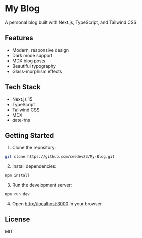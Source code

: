 # My Blog

A personal blog built with Next.js, TypeScript, and Tailwind CSS.

## Features

- Modern, responsive design
- Dark mode support
- MDX blog posts
- Beautiful typography
- Glass-morphism effects

## Tech Stack

- Next.js 15
- TypeScript
- Tailwind CSS
- MDX
- date-fns

## Getting Started

1. Clone the repository:
```bash
git clone https://github.com/ceedev23/My-Blog.git
```

2. Install dependencies:
```bash
npm install
```

3. Run the development server:
```bash
npm run dev
```

4. Open [http://localhost:3000](http://localhost:3000) in your browser.

## License

MIT 